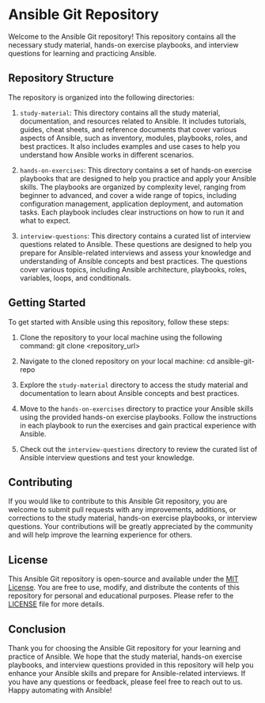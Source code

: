 # Ansible Git Repository

Welcome to the Ansible Git repository! This repository contains all the necessary study material, hands-on exercise playbooks, and interview questions for learning and practicing Ansible.

## Repository Structure

The repository is organized into the following directories:

1. `study-material`: This directory contains all the study material, documentation, and resources related to Ansible. It includes tutorials, guides, cheat sheets, and reference documents that cover various aspects of Ansible, such as inventory, modules, playbooks, roles, and best practices. It also includes examples and use cases to help you understand how Ansible works in different scenarios.

2. `hands-on-exercises`: This directory contains a set of hands-on exercise playbooks that are designed to help you practice and apply your Ansible skills. The playbooks are organized by complexity level, ranging from beginner to advanced, and cover a wide range of topics, including configuration management, application deployment, and automation tasks. Each playbook includes clear instructions on how to run it and what to expect.

3. `interview-questions`: This directory contains a curated list of interview questions related to Ansible. These questions are designed to help you prepare for Ansible-related interviews and assess your knowledge and understanding of Ansible concepts and best practices. The questions cover various topics, including Ansible architecture, playbooks, roles, variables, loops, and conditionals.

## Getting Started

To get started with Ansible using this repository, follow these steps:

1. Clone the repository to your local machine using the following command: git clone <repository_url>

2. Navigate to the cloned repository on your local machine: cd ansible-git-repo


3. Explore the `study-material` directory to access the study material and documentation to learn about Ansible concepts and best practices.

4. Move to the `hands-on-exercises` directory to practice your Ansible skills using the provided hands-on exercise playbooks. Follow the instructions in each playbook to run the exercises and gain practical experience with Ansible.

5. Check out the `interview-questions` directory to review the curated list of Ansible interview questions and test your knowledge.

## Contributing

If you would like to contribute to this Ansible Git repository, you are welcome to submit pull requests with any improvements, additions, or corrections to the study material, hands-on exercise playbooks, or interview questions. Your contributions will be greatly appreciated by the community and will help improve the learning experience for others.

## License

This Ansible Git repository is open-source and available under the [MIT License](LICENSE). You are free to use, modify, and distribute the contents of this repository for personal and educational purposes. Please refer to the [LICENSE](LICENSE) file for more details.

## Conclusion

Thank you for choosing the Ansible Git repository for your learning and practice of Ansible. We hope that the study material, hands-on exercise playbooks, and interview questions provided in this repository will help you enhance your Ansible skills and prepare for Ansible-related interviews. If you have any questions or feedback, please feel free to reach out to us. Happy automating with Ansible!

